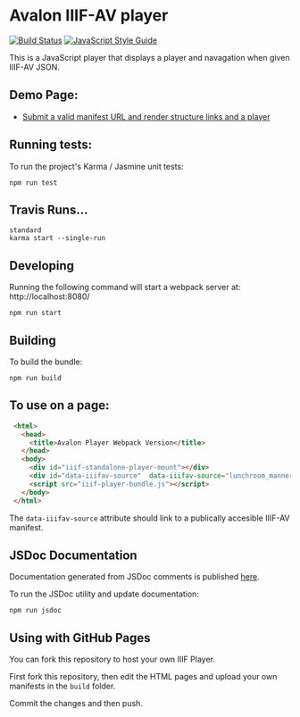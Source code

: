 # Avalon IIIF-AV player 

[![Build Status](https://travis-ci.org/avalonmediasystem/avalon-poc-standalone.svg?branch=master)](https://travis-ci.org/avalonmediasystem/avalon-poc-standalone) [![JavaScript Style Guide](https://img.shields.io/badge/code_style-standard-brightgreen.svg)](https://standardjs.com)


This is a JavaScript player that displays a player and navagation when given IIIF-AV 
JSON. 

## Demo Page:
- [Submit a valid manifest URL and render structure links and a player](https://github.com/avalonmediasystem/avalon-poc-standalone/blob/dev/build/index.html)

  
## Running tests:

To run the project's Karma / Jasmine unit tests:

```base
npm run test

```

## Travis Runs...
```base
standard
karma start --single-run
```

## Developing
Running the following command will start a webpack server at: http://localhost:8080/

```
npm run start
```

## Building 

To build the bundle:

```
npm run build
```

## To use on a page:

```html
 <html>
   <head>
     <title>Avalon Player Webpack Version</title>
   </head>
   <body>
     <div id="iiif-standalone-player-mount"></div>
     <div id="data-iiifav-source"  data-iiifav-source="lunchroom_manners_v2.json"></div>
     <script src="iiif-player-bundle.js"></script>
   </body>
 </html>
```
The `data-iiifav-source` attribute should link to a publically accesible IIIF-AV manifest.

## JSDoc Documentation

Documentation generated from JSDoc comments is published <a href="https://avalonmediasystem.github.io/avalon-poc-standalone/out/">here</a>. 

To run the JSDoc utility and update documentation:
```
npm run jsdoc
```

## Using with GitHub Pages

You can fork this repository to host your own IIIF Player. 

First fork this repository, then edit the HTML pages and upload your own manifests in the `build` folder. 

Commit the changes and then push. 
